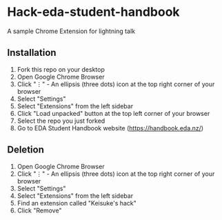 # Hack-eda-student-handbook
A sample Chrome Extension for lightning talk

## Installation
1. Fork this repo on your desktop
2. Open Google Chrome Browser
3. Click "⋮" - An ellipsis (three dots) icon at the top right corner of your browser
4. Select "Settings"
5. Select "Extensions" from the left sidebar
6. Click "Load unpacked" button at the top left corner of your browser
7. Select the repo you just forked
8. Go to EDA Student Handbook website (https://handbook.eda.nz/)

## Deletion
1. Open Google Chrome Browser
2. Click "⋮" - An ellipsis (three dots) icon at the top right corner of your browser
3. Select "Settings"
4. Select "Extensions" from the left sidebar
5. Find an extension called "Keisuke's hack"
6. Click "Remove"
